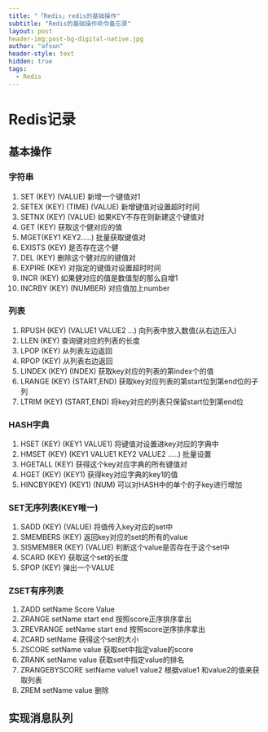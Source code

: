 ```yaml
---
title: "「Redis」redis的基础操作"
subtitle: "Redis的基础操作命令备忘录"
layout: post
header-img:post-bg-digital-native.jpg
author: "afsun"
header-style: text
hidden: true
tags:
  - Redis
---
```

# Redis记录

## 基本操作

### 字符串

1. SET (KEY) (VALUE) 新增一个键值对1
2. SETEX (KEY) (TIME) (VALUE) 新增键值对设置超时时间
3. SETNX (KEY) (VALUE) 如果KEY不存在则新建这个键值对
4. GET (KEY)	获取这个健对应的值
5. MGET(KEY1 KEY2.....) 批量获取键值对
6. EXISTS (KEY) 是否存在这个健
7. DEL (KEY)	删除这个健对应的键值对
8. EXPIRE (KEY) 对指定的键值对设置超时时间
9. INCR (KEY)	如果健对应的值是数值型的那么自增1
10. INCRBY (KEY) (NUMBER) 对应值加上number

### 列表

1. RPUSH (KEY)  (VALUE1 VALUE2 ...) 向列表中放入数值(从右边压入)
2. LLEN (KEY) 查询键对应的列表的长度
3. LPOP (KEY) 从列表左边返回
4. RPOP (KEY) 从列表右边返回
5. LINDEX (KEY) (INDEX) 获取key对应的列表的第index个的值
6. LRANGE  (KEY) (START,END) 获取key对应列表的第start位到第end位的子列
7. LTRIM  (KEY) (START,END) 将key对应的列表只保留start位到第end位

### HASH字典

1. HSET (KEY) (KEY1 VALUE1) 将键值对设置进key对应的字典中
2. HMSET (KEY) (KEY1 VALUE1 KEY2 VALUE2 .....) 批量设置
3. HGETALL (KEY) 获得这个key对应字典的所有键值对
4. HGET (KEY)  (KEY1) 获得key对应字典的key1的值
5. HINCBY(KEY) (KEY1) (NUM) 可以对HASH中的单个的子key进行增加

### SET无序列表(KEY唯一)

1. SADD (KEY) (VALUE) 将值传入key对应的set中
2. SMEMBERS (KEY) 返回key对应的set的所有的value
3. SISMEMBER (KEY) (VALUE) 判断这个value是否存在于这个set中
4. SCARD (KEY) 获取这个set的长度
5. SPOP (KEY) 弹出一个VALUE

### ZSET有序列表

1. ZADD setName Score Value
2. ZRANGE setName start end 按照score正序排序拿出
3. ZREVRANGE setName start end 按照score逆序排序拿出
4. ZCARD setName 获得这个set的大小
5. ZSCORE setName value 获取set中指定value的score
6. ZRANK setName value 获取set中指定value的排名
7. ZRANGEBYSCORE setName value1 value2 根据value1 和value2的值来获取列表
8. ZREM setName value 删除

## 实现消息队列



